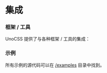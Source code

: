 # 集成

### 框架 / 工具

UnoCSS 提供了与各种框架 / 工具的集成：

<ContentIntegrations />

### 示例

所有示例的源代码可以在 [/examples](https://github.com/unocss/unocss/tree/main/examples) 目录中找到。

<ContentExamples/>
